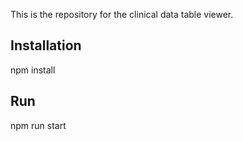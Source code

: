 This is the repository for the clinical data table viewer. 

## Installation

npm install 

## Run

npm run start

